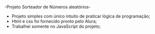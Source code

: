 -Projeto Sorteador de Números aleatórios-

- Projeto simples com único intuito de praticar lógica de programação;
- Html e css foi fornecido pronto pelo Alura;
- Trabalhei somente no JavaScript do projeto;

